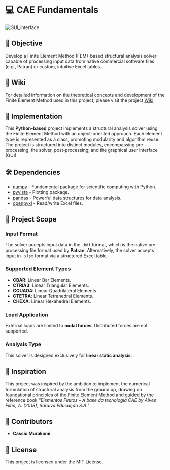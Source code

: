 # 💻 CAE Fundamentals
![GUI_interface](https://github.com/user-attachments/assets/9ad87d7b-9b9a-4c85-96f5-d6e6711b480b)
## 🏁 Objective

Develop a Finite Element Method (FEM)-based structural analysis solver capable of processing input data from native commercial software files (e.g., Patran) or custom, intuitive Excel tables.

## :book: Wiki
For detailed information on the theoretical concepts and development of the Finite Element Method used in this project, please visit the project [Wiki](https://github.com/cassiomura/CAE-Fundamentals/wiki).

## 🔧 Implementation
This **Python-based** project implements a structural analysis solver using the Finite Element Method with an object-oriented approach. Each element type is represented as a class, promoting modularity and algorithm reuse. The project is structured into distinct modules, encompassing pre-processing, the solver, post-processing, and the graphical user interface (GUI).

## 🛠️ Dependencies
- [numpy](https://pypi.org/project/numpy/) - Fundamental package for scientific computing with Python.
- [pyvista](https://pypi.org/project/pyvista/) - Plotting package.
- [pandas](https://pypi.org/project/pandas/) - Powerful data structures for data analysis.
- [openpyxl](https://pypi.org/project/openpyxl/) - Read/write Excel files.
## 🎯 Project Scope
### Input Format
The solver accepts input data in the `.bdf` format, which is the native pre-processing file format used by **Patran**. Alternatively, the solver accepts input in `.xlsx` format via a structured Excel table.
### Supported Element Types
- **CBAR**: Linear Bar Elements.
- **CTRIA3**: Linear Triangular Elements.
- **CQUAD4**: Linear Quadrilateral Elements.
- **CTETRA**: Linear Tetrahedral Elements.
- **CHEXA**: Linear Hexahedral Elements.
### Load Application
  External loads are limited to **nodal forces**. Distributed forces are not supported.
### Analysis Type
  This solver is designed exclusively for **linear static analysis**.

## :thought_balloon: Inspiration
This project was inspired by the ambition to implement the numerical formulation of structural analysis from the ground up, drawing on foundational principles of the Finite Element Method and guided by the reference book _"Elementos Finitos – A base da tecnologia CAE by Alves Filho, A. (2018), Saraiva Educação S.A."_

## 👦 Contributors
- **Cássio Murakami**
## 📑 License
This project is licensed under the MIT License.

